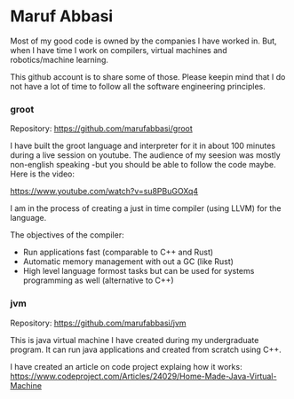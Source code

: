# Maruf Abbasi

Most of my good code is owned by the companies I have worked in. But, when I have time I work on compilers, virtual machines and robotics/machine learning.

This github account is to share some of those. Please keepin mind that I do not have a lot of time to follow all the software engineering principles.

### groot

Repository: https://github.com/marufabbasi/groot

I  have built the groot language and interpreter for it in about 100 minutes during a live session on youtube. The audience of my seesion was mostly non-english speaking -but you should be able to  follow the code maybe. Here is the video:
 
https://www.youtube.com/watch?v=su8PBuGOXq4 

I am in the process of creating a just in time compiler (using LLVM) for the language.

The objectives of the compiler:

* Run applications fast (comparable to C++  and Rust)
* Automatic memory management with out a GC (like Rust)
* High level language formost tasks but can be used for systems programming as well (alternative to  C++)


### jvm

Repository: https://github.com/marufabbasi/jvm

This is java virtual machine I have created during my undergraduate program. It can run java applications and created from scratch using C++. 


I have created an article on code project explaing how it works: https://www.codeproject.com/Articles/24029/Home-Made-Java-Virtual-Machine 
